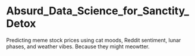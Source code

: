 # Absurd_Data_Science_for_Sanctity_Detox
Predicting meme stock prices using cat moods, Reddit sentiment, lunar phases, and weather vibes. Because they might meowtter.

